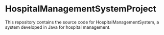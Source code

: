 # HospitalManagementSystemProject
This repository contains the source code for HospitalManagementSystem, a system developed in Java for hospital management. 
